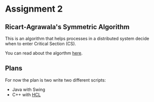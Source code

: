 # Assignment 2

## Ricart-Agrawala's Symmetric Algorithm
This is an algorithm that helps processes in a distributed system decide when to enter Critical Section (CS).

You can read about the algorthm [here](https://en.wikipedia.org/wiki/Ricart%E2%80%93Agrawala_algorithm).

## Plans
For now the plan is two write two different scripts:
- Java with Swing
- C++ with [HCL](https://github.com/hanoglu/HComponentLibrary)
